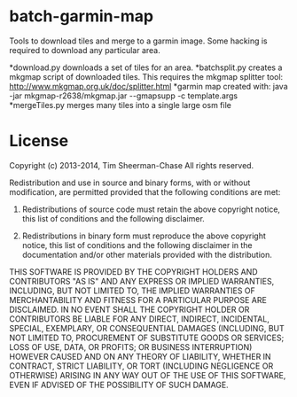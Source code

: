 batch-garmin-map
================

Tools to download tiles and merge to a garmin image. Some hacking is required to download any particular area.

*download.py downloads a set of tiles for an area.
*batchsplit.py creates a mkgmap script of downloaded tiles. This requires the mkgmap splitter tool: http://www.mkgmap.org.uk/doc/splitter.html
*garmin map created with: java -jar mkgmap-r2638/mkgmap.jar --gmapsupp -c template.args
*mergeTiles.py merges many tiles into a single large osm file 

License
=======

Copyright (c) 2013-2014, Tim Sheerman-Chase
All rights reserved.

Redistribution and use in source and binary forms, with or without modification, are permitted provided that the following conditions are met:

1. Redistributions of source code must retain the above copyright notice, this list of conditions and the following disclaimer.

2. Redistributions in binary form must reproduce the above copyright notice, this list of conditions and the following disclaimer in the documentation and/or other materials provided with the distribution.

THIS SOFTWARE IS PROVIDED BY THE COPYRIGHT HOLDERS AND CONTRIBUTORS "AS IS" AND ANY EXPRESS OR IMPLIED WARRANTIES, INCLUDING, BUT NOT LIMITED TO, THE IMPLIED WARRANTIES OF MERCHANTABILITY AND FITNESS FOR A PARTICULAR PURPOSE ARE DISCLAIMED. IN NO EVENT SHALL THE COPYRIGHT HOLDER OR CONTRIBUTORS BE LIABLE FOR ANY DIRECT, INDIRECT, INCIDENTAL, SPECIAL, EXEMPLARY, OR CONSEQUENTIAL DAMAGES (INCLUDING, BUT NOT LIMITED TO, PROCUREMENT OF SUBSTITUTE GOODS OR SERVICES; LOSS OF USE, DATA, OR PROFITS; OR BUSINESS INTERRUPTION) HOWEVER CAUSED AND ON ANY THEORY OF LIABILITY, WHETHER IN CONTRACT, STRICT LIABILITY, OR TORT (INCLUDING NEGLIGENCE OR OTHERWISE) ARISING IN ANY WAY OUT OF THE USE OF THIS SOFTWARE, EVEN IF ADVISED OF THE POSSIBILITY OF SUCH DAMAGE.

